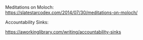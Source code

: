 
Meditations on Moloch:
https://slatestarcodex.com/2014/07/30/meditations-on-moloch/


Accountability Sinks:

https://aworkinglibrary.com/writing/accountability-sinks